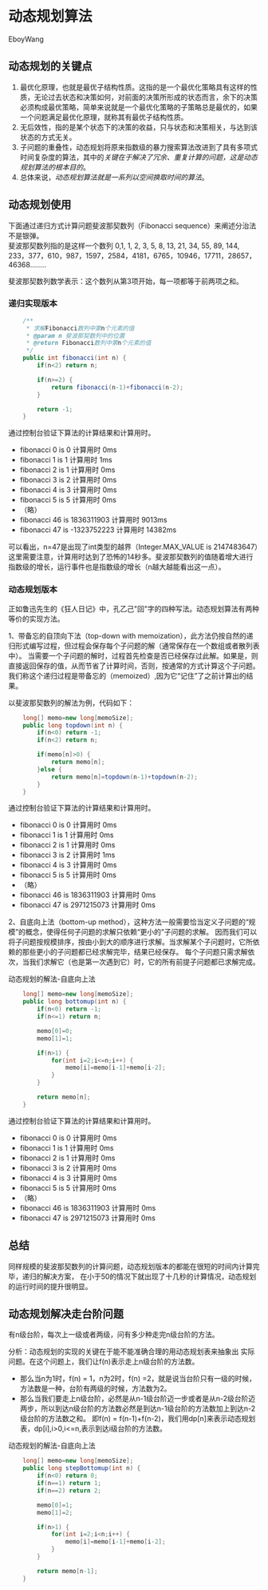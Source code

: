 # 动态规划算法

EboyWang

## 动态规划的关键点
1. 最优化原理，也就是最优子结构性质。这指的是一个最优化策略具有这样的性质，无论过去状态和决策如何，对前面的决策所形成的状态而言，余下的决策必须构成最优策略，简单来说就是一个最优化策略的子策略总是最优的，如果一个问题满足最优化原理，就称其有最优子结构性质。
2. 无后效性，指的是某个状态下的决策的收益，只与状态和决策相关，与达到该状态的方式无关。
3. 子问题的重叠性，动态规划将原来指数级的暴力搜索算法改进到了具有多项式时间复杂度的算法，其中的*关键在于解决了冗余、重复计算的问题，这是动态规划算法的根本目的*。
4. 总体来说，_动态规划算法就是一系列以空间换取时间的算法_。

## 动态规划使用

下面通过递归方式计算问题斐波那契数列（Fibonacci sequence）来阐述分治法不是银弹。  
斐波那契数列指的是这样一个数列 0,1, 1, 2, 3, 5, 8, 13, 21, 34, 55, 89, 144, 233，377，610，987，1597，2584，4181，6765，10946，17711，28657，46368........

斐波那契数列数学表示：这个数列从第3项开始，每一项都等于前两项之和。

### 递归实现版本
```java
    /**
     * 求解Fibonacci数列中第n个元素的值
     * @param n 斐波那契数列中的位置
     * @return Fibonacci数列中第n个元素的值
     */
    public int fibonacci(int n) {
        if(n<2) return n;

        if(n>=2) {
            return fibonacci(n-1)+fibonacci(n-2);
        }

        return -1;
    }
```
通过控制台验证下算法的计算结果和计算用时。

* fibonacci 0 is 0                计算用时        0ms
* fibonacci 1 is 1                计算用时        1ms
* fibonacci 2 is 1                计算用时        0ms
* fibonacci 3 is 2                计算用时        0ms
* fibonacci 4 is 3                计算用时        0ms
* fibonacci 5 is 5                计算用时        0ms  
* （略）
* fibonacci 46 is 1836311903      计算用时        9013ms
* fibonacci 47 is -1323752223     计算用时        14382ms

可以看出，n=47是出现了int类型的越界（Integer.MAX_VALUE is 2147483647）这里需要注意，计算用时达到了恐怖的14秒多。斐波那契数列的值随着增大进行指数级的增长，运行事件也是指数级的增长（n越大越能看出这一点）。

### 动态规划版本

正如鲁迅先生的《狂人日记》中，孔乙己"回"字的四种写法。动态规划算法有两种等价的实现方法。

1、带备忘的自顶向下法（top-down with memoization），此方法仍按自然的递归形式编写过程，但过程会保存每个子问题的解（通常保存在一个数组或者散列表中）。
当需要一个子问题的解时，过程首先检查是否已经保存过此解。如果是，则直接返回保存的值，从而节省了计算时间，否则，按通常的方式计算这个子问题。
我们称这个递归过程是带备忘的（memoized）,因为它“记住”了之前计算出的结果。

以斐波那契数列的解法为例，代码如下：
```java
    long[] memo=new long[memoSize];
    public long topdown(int n) {
        if(n<0) return -1;
        if(n<2) return n;

        if(memo[n]>0) {
            return memo[n];
        }else {
            return memo[n]=topdown(n-1)+topdown(n-2);
        }
    }
```
通过控制台验证下算法的计算结果和计算用时。
* fibonacci 0 is 0        计算用时        0ms
* fibonacci 1 is 1        计算用时        0ms
* fibonacci 2 is 1        计算用时        0ms
* fibonacci 3 is 2        计算用时        1ms
* fibonacci 4 is 3        计算用时        0ms
* fibonacci 5 is 5        计算用时        0ms
* （略）
* fibonacci 46 is 1836311903      计算用时        0ms
* fibonacci 47 is 2971215073      计算用时        0ms

2、自底向上法（bottom-up method），这种方法一般需要恰当定义子问题的“规模”的概念，使得任何子问题的求解只依赖“更小的”子问题的求解。
因而我们可以将子问题按规模排序，按由小到大的顺序进行求解。当求解某个子问题时，它所依赖的那些更小的子问题都已经求解完毕，结果已经保存。
每个子问题只需求解依次，当我们求解它（也是第一次遇到它）时，它的所有前提子问题都已求解完成。

动态规划的解法-自底向上法
```java
    long[] memo=new long[memoSize];
    public long bottomup(int n) {
        if(n<0) return -1;
        if(n<=1) return n;

        memo[0]=0;
        memo[1]=1;

        if(n>1) {
            for(int i=2;i<=n;i++) {
                memo[i]=memo[i-1]+memo[i-2];
            }
        }

        return memo[n];
    }
```
通过控制台验证下算法的计算结果和计算用时。
* fibonacci 0 is 0        计算用时        0ms
* fibonacci 1 is 1        计算用时        0ms
* fibonacci 2 is 1        计算用时        0ms
* fibonacci 3 is 2        计算用时        0ms
* fibonacci 4 is 3        计算用时        0ms
* fibonacci 5 is 5        计算用时        0ms
* （略）
* fibonacci 46 is 1836311903      计算用时        0ms
* fibonacci 47 is 2971215073      计算用时        0ms

## 总结

同样规模的斐波那契数列的计算问题，动态规划版本的都能在很短的时间内计算完毕，递归的解决方案，
在小于50的情况下就出现了十几秒的计算情况，动态规划的运行时间的提升很明显。

## 动态规划解决走台阶问题

有n级台阶，每次上一级或者两级，问有多少种走完n级台阶的方法。

分析：动态规划的实现的关键在于能不能准确合理的用动态规划表来抽象出 实际问题。在这个问题上，我们让f(n)表示走上n级台阶的方法数。
* 那么当n为1时，f(n) = 1，n为2时，f(n) =2，就是说当台阶只有一级的时候，方法数是一种，台阶有两级的时候，方法数为2。
* 那么当我们要走上n级台阶，必然是从n-1级台阶迈一步或者是从n-2级台阶迈两步，所以到达n级台阶的方法数必然是到达n-1级台阶的方法数加上到达n-2级台阶的方法数之和。
即f(n) = f(n-1)+f(n-2)，我们用dp[n]来表示动态规划表，dp[i],i>0,i<=n,表示到达i级台阶的方法数。

动态规划的解法-自底向上法
```java
    long[] memo=new long[memoSize];
    public long stepBottomup(int n) {
        if(n<0) return 0;
        if(n==1) return 1;
        if(n==2) return 2;

        memo[0]=1;
        memo[1]=2;

        if(n>1) {
            for(int i=2;i<n;i++) {
                memo[i]=memo[i-1]+memo[i-2];
            }
        }

        return memo[n-1];
    }
```